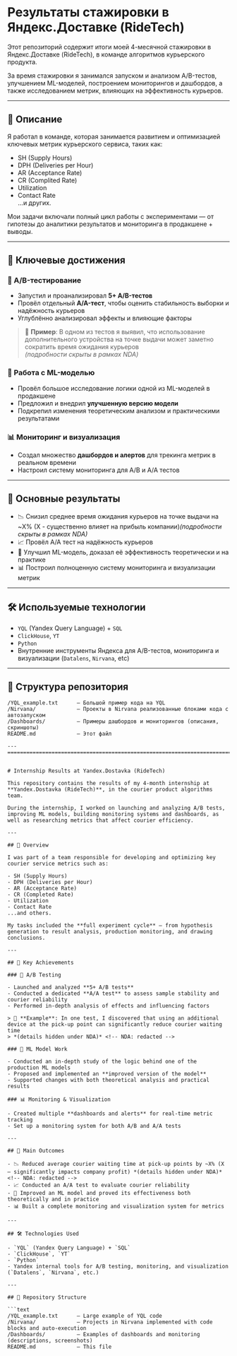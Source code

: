 # Результаты стажировки в Яндекс.Доставке (RideTech)

Этот репозиторий содержит итоги моей 4-месячной стажировки в Яндекс.Доставке (RideTech), в команде алгоритмов курьерского продукта.

За время стажировки я занимался запуском и анализом A/B-тестов, улучшением ML-моделей, построением мониторингов и дашбордов, а также исследованием метрик, влияющих на эффективность курьеров.

---

## 📌 Описание

Я работал в команде, которая занимается развитием и оптимизацией ключевых метрик курьерского сервиса, таких как:

- SH (Supply Hours)
- DPH (Deliveries per Hour)
- AR (Acceptance Rate)
- CR (Complited Rate)
- Utilization
- Contact Rate  
...и других.

Мои задачи включали полный цикл работы с экспериментами — от гипотезы до аналитики результатов и мониторинга в продакшене + выводы.

---

## 💼 Ключевые достижения

### 🔬 A/B-тестирование

- Запустил и проанализировал **5+ A/B-тестов**
- Провёл отдельный **A/A-тест**, чтобы оценить стабильность выборки и надёжность курьеров
- Углублённо анализировал эффекты и влияющие факторы

> 📌 **Пример**: В одном из тестов я выявил, что использование дополнительного устройства на точке выдачи может заметно сократить время ожидания курьеров  
> *(подробности скрыты в рамках NDA)* <!-- NDA: redacted -->

### 🤖 Работа с ML-моделью

- Провёл большое исследование логики одной из ML-моделей в продакшене
- Предложил и внедрил **улучшенную версию модели**
- Подкрепил изменения теоретическим анализом и практическими результатами

### 📊 Мониторинг и визуализация

- Создал множество **дашбордов и алертов** для трекинга метрик в реальном времени
- Настроил систему мониторинга для A/B и A/A тестов

---

## 🚀 Основные результаты

- 📉 Снизил среднее время ожидания курьеров на точке выдачи на ~X% (X - существенно влияет на прибыль компании)*(подробности скрыты в рамках NDA)* <!-- NDA: redacted -->
- 📈 Провёл A/A тест на надёжность курьеров
- 🔄 Улучшил ML-модель, доказал её эффективность теоретически и на практике
- 📊 Построил полноценную систему мониторинга и визуализации метрик

---

## 🛠 Используемые технологии

- `YQL` (Yandex Query Language) + `SQL`
- `ClickHouse`, `YT`
- `Python`
- Внутренние инструменты Яндекса для A/B-тестов, мониторинга и визуализации (`Datalens`, `Nirvana`, etc)

---

## 📂 Структура репозитория

```text
/YQL_example.txt      — Большой пример кода на YQL
/Nirvana/             — Проекты в Nirvana реализованные блоками кода с автозапуском
/Dashboards/          — Примеры дашбордов и мониторингов (описания, скриншоты)  
README.md             — Этот файл

---
====================================================================================


# Internship Results at Yandex.Dostavka (RideTech)

This repository contains the results of my 4-month internship at **Yandex.Dostavka (RideTech)**, in the courier product algorithms team.

During the internship, I worked on launching and analyzing A/B tests, improving ML models, building monitoring systems and dashboards, as well as researching metrics that affect courier efficiency.

---

## 📌 Overview

I was part of a team responsible for developing and optimizing key courier service metrics such as:

- SH (Supply Hours)
- DPH (Deliveries per Hour)
- AR (Acceptance Rate)
- CR (Completed Rate)
- Utilization
- Contact Rate  
...and others.

My tasks included the **full experiment cycle** — from hypothesis generation to result analysis, production monitoring, and drawing conclusions.

---

## 💼 Key Achievements

### 🔬 A/B Testing

- Launched and analyzed **5+ A/B tests**
- Conducted a dedicated **A/A test** to assess sample stability and courier reliability
- Performed in-depth analysis of effects and influencing factors

> 📌 **Example**: In one test, I discovered that using an additional device at the pick-up point can significantly reduce courier waiting time  
> *(details hidden under NDA)* <!-- NDA: redacted -->

### 🤖 ML Model Work

- Conducted an in-depth study of the logic behind one of the production ML models
- Proposed and implemented an **improved version of the model**
- Supported changes with both theoretical analysis and practical results

### 📊 Monitoring & Visualization

- Created multiple **dashboards and alerts** for real-time metric tracking
- Set up a monitoring system for both A/B and A/A tests

---

## 🚀 Main Outcomes

- 📉 Reduced average courier waiting time at pick-up points by ~X% (X — significantly impacts company profit) *(details hidden under NDA)* <!-- NDA: redacted -->
- 📈 Conducted an A/A test to evaluate courier reliability
- 🔄 Improved an ML model and proved its effectiveness both theoretically and in practice
- 📊 Built a complete monitoring and visualization system for metrics

---

## 🛠 Technologies Used

- `YQL` (Yandex Query Language) + `SQL`
- `ClickHouse`, `YT`
- `Python`
- Yandex internal tools for A/B testing, monitoring, and visualization (`Datalens`, `Nirvana`, etc.)

---

## 📂 Repository Structure

```text
/YQL_example.txt      — Large example of YQL code
/Nirvana/             — Projects in Nirvana implemented with code blocks and auto-execution
/Dashboards/          — Examples of dashboards and monitoring (descriptions, screenshots)  
README.md             — This file